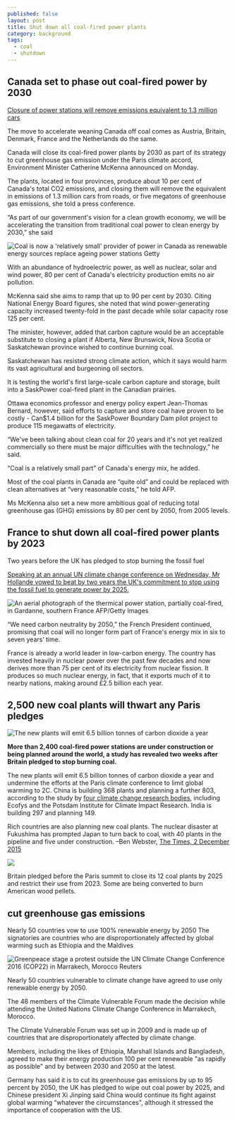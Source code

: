```yaml
---
published: false
layout: post
title: Shut down all coal-fired power plants
category: background
tags:
  - coal
  - shutdown
---
```


## Canada set to phase out coal-fired power by 2030


[Closure of power stations will remove emissions equivalent to 1.3 million cars](http://www.independent.co.uk/news/world/americas/canada-renewable-energy-catherine-mckenna-coal-fired-power-2030-a7430471.html)

The move to accelerate weaning Canada off coal comes as Austria, Britain, Denmark, France and the Netherlands do the same.

Canada will close its coal-fired power plants by 2030 as part of its strategy to cut greenhouse gas emission under the Paris climate accord, Environment Minister Catherine McKenna announced on Monday.

The plants, located in four provinces, produce about 10 per cent of Canada's total CO2 emissions, and closing them will remove the equivalent in emissions of 1.3 million cars from roads, or five megatons of greenhouse gas emissions, she told a press conference.

“As part of our government's vision for a clean growth economy, we will be accelerating the transition from traditional coal power to clean energy by 2030,” she said

![Coal is now a 'relatively small' provider of power in Canada as renewable energy sources replace ageing power stations Getty](https://static.independent.co.uk/s3fs-public/styles/story_large/public/thumbnails/image/2016/11/21/17/canada-power-station.jpg)

With an abundance of hydroelectric power, as well as nuclear, solar and wind power, 80 per cent of Canada's electricity production emits no air pollution.

McKenna said she aims to ramp that up to 90 per cent by 2030. Citing National Energy Board figures, she noted that wind power-generating capacity increased twenty-fold in the past decade while solar capacity rose 125 per cent.

The minister, however, added that carbon capture would be an acceptable substitute to closing a plant if Alberta, New Brunswick, Nova Scotia or Saskatchewan province wished to continue burning coal.

Saskatchewan has resisted strong climate action, which it says would harm its vast agricultural and burgeoning oil sectors.

It is testing the world's first large-scale carbon capture and storage, built into a SaskPower coal-fired plant in the Canadian prairies.

Ottawa economics professor and energy policy expert Jean-Thomas Bernard, however, said efforts to capture and store coal have proven to be costly - Can$1.4 billion for the SaskPower Boundary Dam pilot project to produce 115 megawatts of electricity.

“We've been talking about clean coal for 20 years and it's not yet realized commercially so there must be major difficulties with the technology,” he said.

“Coal is a relatively small part” of Canada's energy mix, he added.

Most of the coal plants in Canada are “quite old” and could be replaced with clean alternatives at “very reasonable costs,” he told AFP.

Ms McKenna also set a new more ambitious goal of reducing total greenhouse gas (GHG) emissions by 80 per cent by 2050, from 2005 levels.






## France to shut down all coal-fired power plants by 2023
Two years before the UK has pledged to stop burning the fossil fuel


[Speaking at an annual UN climate change conference on Wednesday, Mr Hollande vowed to beat by two years the UK's commitment to stop using the fossil fuel to generate power by 2025.](http://www.independent.co.uk/news/world/europe/france-close-coal-plants-shut-down-2023-global-warming-climate-change-a7422966.html)


![An aerial photograph of the thermical power station, partially coal-fired, in Gardanne, southern France AFP/Getty Images](https://static.independent.co.uk/s3fs-public/styles/story_large/public/thumbnails/image/2016/11/17/14/coal-power-france-getty.jpg)

“We need carbon neutrality by 2050,” the French President continued, promising that coal will no longer form part of France's energy mix in six to seven years’ time.


France is already a world leader in low-carbon energy. The country has invested heavily in nuclear power over the past few decades and now derives more than 75 per cent of its electricity from nuclear fission. It produces so much nuclear energy, in fact, that it exports much of it to nearby nations, making around £2.5 billion each year.



## 2,500 new coal plants will thwart any Paris pledges


![The new plants will emit 6.5 billion tonnes of carbon dioxide a year](http://www.thetimes.co.uk/tto/multimedia/archive/01021/c7870954-9865-11e5_1021154c.jpg)

**More than 2,400 coal-fired power stations are under construction or being planned around the world, a study has revealed two weeks after Britain pledged to stop burning coal.**

The new plants will emit 6.5 billion tonnes of carbon dioxide a year and undermine the efforts at the Paris climate conference to limit global warming to 2C. China is building 368 plants and planning a further 803, according to the study by [four climate change research bodies](http://climateactiontracker.org/assets/publications/briefing_papers/CAT_Coal_Gap_Briefing_COP21.pdf), including Ecofys and the Potsdam Institute for Climate Impact Research. India is building 297 and planning 149. 


Rich countries are also planning new coal plants. The nuclear disaster at Fukushima has prompted Japan to turn back to coal, with 40 plants in the pipeline and five under construction. –Ben Webster, [The Times, 2 December 2015](http://www.thetimes.co.uk/tto/environment/article4629455.ece)

![](https://i0.wp.com/www.thetimes.co.uk/tto/multimedia/archive/01021/inline_e358737c-98_1021170a.jpg?zoom=2)



Britain pledged before the Paris summit to close its 12 coal plants by 2025 and restrict their use from 2023. Some are being converted to burn American wood pellets.


## cut  greenhouse gas emissions

Nearly 50 countries vow to use 100% renewable energy by 2050
The signatories are countries who are disproportionately affected by global warming such as Ethiopia and the Maldives


![Greenpeace stage a protest outside the UN Climate Change Conference 2016 (COP22) in Marrakech, Morocco Reuters](https://static.independent.co.uk/s3fs-public/styles/story_large/public/thumbnails/image/2016/11/18/16/reuters-marrakech-greenpeace-stage.jpg)

Nearly 50 countries vulnerable to climate change have agreed to use only renewable energy by 2050.

The 48 members of the Climate Vulnerable Forum made the decision while attending the United Nations Climate Change Conference in Marrakech, Morocco.

The Climate Vulnerable Forum was set up in 2009 and is made up of countries that are disproportionately affected by climate change.

Members, including the likes of Ethiopia, Marshall Islands and Bangladesh, agreed to make their energy production 100 per cent renewable "as rapidly as possible" and by between 2030 and 2050 at the latest.


Germany has said it is to cut its greenhouse gas emissions by up to 95 percent by 2050, the UK has pledged to wipe out coal power by 2025, and Chinese president Xi Jinping said China would continue its fight against global warming “whatever the circumstances", although it stressed the importance of cooperation with the US.



